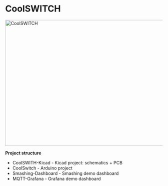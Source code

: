 # CoolSWITCH

<img src="https://github.com/bluetiger9/CoolSWITCH/raw/master/main-board-render.png" alt="CoolSWITCH" width="539" height="402">

**Project structure**
- CoolSWITH-Kicad - Kicad project: schematics + PCB
- CoolSwitch - Arduino project
- Smashing-Dashboard - Smashing demo dashboard
- MQTT-Grafana - Grafana demo dashboard
 
